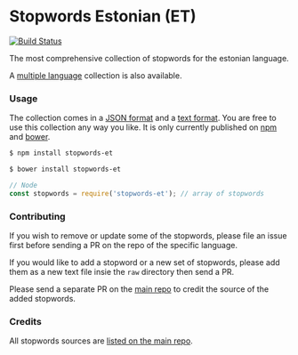 Stopwords Estonian (ET)
=======

[![Build Status](https://travis-ci.org/stopwords-iso/stopwords-et.svg?branch=master)](https://travis-ci.org/stopwords-iso/stopwords-et)

The most comprehensive collection of stopwords for the estonian language.

A [multiple language](https://github.com/stopwords-iso/stopwords-iso) collection is also available.

### Usage

The collection comes in a
[JSON format](https://raw.githubusercontent.com/stopwords-iso/stopwords-et/master/stopwords-et.json) and a
[text format](https://raw.githubusercontent.com/stopwords-iso/stopwords-et/master/stopwords-et.txt).
You are free to use this collection any way you like.
It is only currently published on [npm](https://www.npmjs.com/stopwords-et) and [bower](https://bower.io).

```sh
$ npm install stopwords-et
```

```sh
$ bower install stopwords-et
```

```js
// Node
const stopwords = require('stopwords-et'); // array of stopwords
```

### Contributing

If you wish to remove or update some of the stopwords, please file an issue first before sending a PR on the repo of the specific language.

If you would like to add a stopword or a new set of stopwords, please add them as a new text file insie the `raw` directory then send a PR.

Please send a separate PR on the [main repo](https://github.com/stopwords-iso/stopwords-iso) to credit the source of the added stopwords.

### Credits

All stopwords sources are [listed on the main repo](https://github.com/stopwords-iso/stopwords-iso/blob/master/CREDITS.md).
